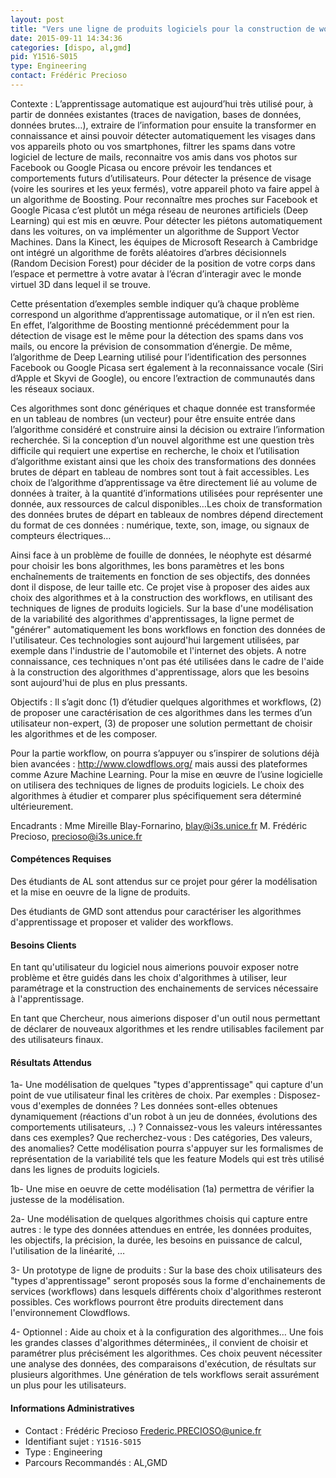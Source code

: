 ```yaml
---
layout: post
title: "Vers une ligne de produits logiciels pour la construction de workflows d’ « apprentissage automatique »"
date: 2015-09-11 14:34:36
categories: [dispo, al,gmd]
pid: Y1516-S015
type: Engineering
contact: Frédéric Precioso
---
```

       
Contexte :
L’apprentissage automatique est aujourd’hui très utilisé pour, à partir de données existantes (traces de navigation, bases de données, données brutes…),  extraire de l’information pour ensuite la transformer en connaissance et ainsi pouvoir détecter automatiquement les visages dans vos appareils photo ou vos smartphones, filtrer les spams dans votre logiciel de lecture de mails, reconnaitre vos amis dans vos photos sur Facebook ou Google Picasa ou encore prévoir les tendances et comportements futurs d’utilisateurs. 
Pour détecter la présence de visage (voire les sourires et les yeux fermés), votre appareil photo va faire appel à un algorithme de Boosting. Pour reconnaître mes proches sur Facebook et Google Picasa c’est plutôt un méga réseau de neurones artificiels (Deep Learning) qui est mis en œuvre. Pour détecter les piétons automatiquement dans les voitures, on va implémenter un algorithme de Support Vector Machines. Dans la Kinect, les équipes de Microsoft Research à Cambridge ont intégré un algorithme de forêts aléatoires d’arbres décisionnels (Random Decision Forest) pour décider de la position de votre corps dans l’espace et permettre à votre avatar à l’écran d’interagir avec le monde virtuel 3D dans lequel il se trouve.

Cette présentation d’exemples semble indiquer qu’à chaque problème correspond un algorithme d’apprentissage automatique, or il n’en est rien. En effet, l’algorithme de Boosting mentionné précédemment pour la détection de visage est le même pour la détection des spams dans vos mails, ou encore la prévision de consommation d’énergie. De même, l’algorithme de Deep Learning utilisé pour l’identification des personnes Facebook ou Google Picasa sert également à la reconnaissance vocale (Siri d’Apple et Skyvi de Google), ou encore l’extraction de communautés dans les réseaux sociaux.

Ces algorithmes sont donc génériques et chaque donnée est transformée en un tableau de nombres (un vecteur) pour être ensuite entrée dans l’algorithme considéré et construire ainsi la décision ou extraire l’information recherchée. Si la conception d’un nouvel algorithme est une question très difficile qui requiert une expertise en recherche, le choix et l’utilisation d’algorithme existant ainsi que les choix des transformations des données brutes de départ en tableau de nombres sont tout à fait accessibles. Les choix de l’algorithme d’apprentissage va être directement lié au volume de données à traiter, à la quantité d’informations utilisées pour représenter une donnée, aux ressources de calcul disponibles…Les choix de transformation des données brutes de départ en tableaux de nombres dépend directement du format de ces données : numérique, texte, son, image, ou signaux de compteurs électriques…

Ainsi face à un problème de fouille de données, le néophyte est désarmé pour choisir les bons algorithmes, les bons paramètres et les bons enchaînements de traitements en fonction de ses objectifs, des données dont il dispose, de leur taille etc. Ce projet vise à proposer des aides aux choix des algorithmes et à la construction des workflows, en utilisant des techniques de lignes de produits logiciels. Sur la base d'une modélisation de la variabilité des algorithmes d'apprentissages, la ligne permet de "générer" automatiquement les bons workflows en fonction des données de l'utilisateur. Ces technologies sont aujourd'hui largement utilisées, par exemple  dans l'industrie de l'automobile et l'internet des objets. A notre connaissance, ces techniques n'ont pas été utilisées dans le cadre de l'aide à la construction des algorithmes d'apprentissage, alors que les besoins sont aujourd'hui de plus en plus pressants. 

Objectifs :
Il s’agit donc (1) d’étudier quelques algorithmes et workflows, (2) de proposer une caractérisation de ces algorithmes dans les termes d’un utilisateur non-expert, (3) de proposer une solution permettant de choisir les algorithmes et de les composer.

Pour la partie workflow, on pourra s’appuyer ou s’inspirer de solutions déjà bien avancées : http://www.clowdflows.org/ mais aussi des plateformes comme Azure Machine Learning.
Pour la mise en œuvre de l’usine logicielle on utilisera des techniques de lignes de produits logiciels.
Le choix des algorithmes à étudier et comparer plus spécifiquement sera déterminé ultérieurement.


Encadrants : 
Mme Mireille Blay-Fornarino, blay@i3s.unice.fr
M. Frédéric Precioso, precioso@i3s.unice.fr

#### Compétences Requises
Des étudiants de AL sont attendus sur ce projet pour gérer la modélisation et la mise en oeuvre de la ligne de produits.

Des étudiants de GMD sont attendus pour caractériser les algorithmes d'apprentissage et proposer et valider des workflows.


#### Besoins Clients
En tant qu'utilisateur du logiciel nous aimerions pouvoir exposer notre problème et être guidés dans les choix d'algorithmes à utiliser, leur paramétrage et la construction des enchainements de services nécessaire à l'apprentissage.

En tant que Chercheur, nous aimerions disposer d'un outil nous permettant de déclarer de nouveaux algorithmes et les rendre utilisables facilement par des utilisateurs finaux.

#### Résultats Attendus
1a- Une modélisation de quelques "types d'apprentissage" qui capture d'un point de vue utilisateur final les critères de choix. 
Par exemples : Disposez-vous d'exemples de données ? Les données sont-elles obtenues dynamiquement (réactions d'un robot à un jeu de données, évolutions des comportements utilisateurs, ..) ? Connaissez-vous les valeurs intéressantes dans ces exemples? Que recherchez-vous : Des catégories, Des valeurs, des anomalies? 
Cette modélisation pourra s'appuyer sur les formalismes de représentation de la variabilité tels que les feature Models qui est très utilisé dans les lignes de produits logiciels.

1b- Une mise en oeuvre de cette modélisation (1a) permettra de vérifier la justesse de la modélisation.

2a- Une modélisation de quelques algorithmes choisis qui capture entre autres : le type des données attendues en entrée, les données produites, les objectifs, la précision, la durée, les besoins en puissance de calcul, l'utilisation de la linéarité, … 

3- Un prototype de ligne de produits : 
Sur la base des choix utilisateurs des "types d'apprentissage" seront proposés sous la forme d'enchainements de services (workflows) dans lesquels différents choix d'algorithmes resteront possibles.  Ces workflows pourront être produits directement dans l'environnement Clowdflows. 

4- Optionnel : Aide au choix et à la configuration des algorithmes… Une fois les grandes classes d'algorithmes déterminées,, il convient de choisir et paramétrer plus précisément les algorithmes. Ces choix peuvent nécessiter une analyse des données,  des comparaisons d'exécution, de résultats sur plusieurs algorithmes. Une génération de tels workflows serait assurément un plus  pour les utilisateurs.
     

#### Informations Administratives
  * Contact : Frédéric Precioso <Frederic.PRECIOSO@unice.fr>
  * Identifiant sujet : `Y1516-S015`
  * Type : Engineering
  * Parcours Recommandés : AL,GMD
     